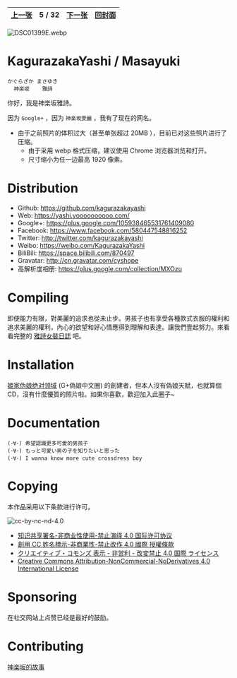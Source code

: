 | [上一张](https://github.com/komeiji-satori/Dress/blob/master/KagurazakaYashi/bin/DSC01323E.webp.md) | 5 / 32 | [下一张](https://github.com/komeiji-satori/Dress/blob/master/KagurazakaYashi/bin/DSC01570E.webp.md) | [回封面](https://github.com/komeiji-satori/Dress/tree/master/KagurazakaYashi) |
| ------: | :------: | :------ | :------: |

![DSC01399E.webp](https://github.com/komeiji-satori/Dress/blob/master/KagurazakaYashi/DSC01399E.webp?raw=true)

# KagurazakaYashi / Masayuki

```
かぐらざか まさゆき
  神楽坂    雅詩
```

你好，我是神楽坂雅詩。

因为 `Google+` ，因为 `神楽坂雯麗` ，我有了现在的网名。

- 由于之前照片的体积过大（甚至单张超过 20MB ），目前已对这些照片进行了压缩。
  - 由于采用 webp 格式压缩，建议使用 Chrome 浏览器浏览和打开。
  - 尺寸缩小为任一边最高 1920 像素。

# Distribution

- Github: <https://github.com/kagurazakayashi>
- Web: <https://yashi.yoooooooooo.com/>
- Google+: <https://plus.google.com/105938465531761409080>
- Facebook: <https://www.facebook.com/580447548816252>
- Twitter: <http://twitter.com/kagurazakayashi>
- Weibo: <https://weibo.com/KagurazakaYashi>
- BiliBili: <https://space.bilibili.com/870497>
- Gravatar: <http://cn.gravatar.com/cyshope>
- 高解析度相册: <https://plus.google.com/collection/MXOzu>

# Compiling

即便能力有限，對美麗的追求也從未止步。男孩子也有享受各種款式衣服的權利和追求美麗的權利，內心的欲望和好心情應得到理解和表達。讓我們壹起努力。來看看完整的 [雅詩女裝日誌](https://plus.google.com/collection/MXOzu) 吧。

# Installation

[姬家伪娘绝对领域](https://plus.google.com/communities/101596765407994278847) (G+偽娘中文圈) 的創建者，但本人沒有偽娘天賦，也就算個CD，沒有什麼優質的照片啦。如果你喜歡，歡迎加入此圈子~

# Documentation

```
(･∀･) 希望認識更多可愛的男孩子
(･∀･) もっと可愛い男の子を知りたいと思った
(･∀･) I wanna know more cute crossdress boy
```

# Copying

本作品采用以下条款进行许可。

![cc-by-nc-nd-4.0](https://i.creativecommons.org/l/by-nc-nd/4.0/88x31.png)

- [知识共享署名-非商业性使用-禁止演绎 4.0 国际许可协议](http://creativecommons.org/licenses/by-nc-nd/4.0/?lang=zh)
- [創用 CC 姓名標示-非商業性-禁止改作 4.0 國際 授權條款](http://creativecommons.org/licenses/by-nc-nd/4.0/?lang=zh_TW)
- [クリエイティブ・コモンズ 表示 - 非営利 - 改変禁止 4.0 国際 ライセンス](http://creativecommons.org/licenses/by-nc-nd/4.0/?lang=ja)
- [Creative Commons Attribution-NonCommercial-NoDerivatives 4.0 International License](http://creativecommons.org/licenses/by-nc-nd/4.0/?lang=en)

# Sponsoring

在社交网站上点赞已经是最好的鼓励。

# Contributing

[神楽坂的故事](https://www.yoooooooooo.com/yashi/4921)
